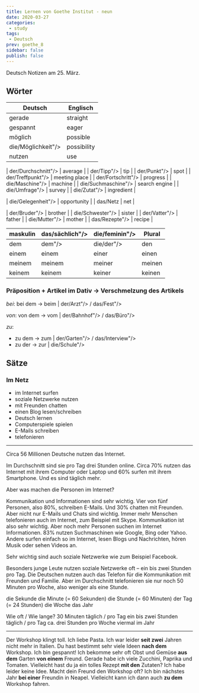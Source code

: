 ```yaml
---
title: Lernen von Goethe Institut - neun
date: 2020-03-27
categories:
 - study
tags:
 - Deutsch
prev: goethe_8
sidebar: false
publish: false
---
```


Deutsch Notizen am 25. März.

<!-- more -->

## Wörter

| Deutsch | Englisch |
| ------- | -------- |
| gerade | straight |
| gespannt | eager |
| möglich | possible |
| die/Möglichkeit"/> | possibility |
| nutzen | use |

| der/Durchschnitt"/> | average |
| der/Tipp"/> | tip |
| der/Punkt"/> | spot |
| der/Treffpunkt"/> | meeting place |
| der/Fortschritt"/> | progress |
| die/Maschine"/> | machine |
| die/Suchmaschine"/> | search engine |
| die/Umfrage"/> | survey |
| die/Zutat"/> | ingredient |

| die/Gelegenheit"/> | opportunity |
| das/Netz | net |

| der/Bruder"/> | brother |
| die/Schwester"/> | sister |
| der/Vatter"/> | father |
| die/Mutter"/> | mother |
| das/Rezepte"/> | recipe |

| maskulin | das/sächlich"/> | die/feminin"/> | Plural |
| --- | --- | --- | --- |
| dem | dem"/> | die/der"/> | den |
| einem | einem | einer | einen |
| meinem | meinem | meiner | meinen |
| keinem | keinem | keiner | keinen |

### Präposition + Artikel im Dativ $\rightarrow$ Verschmelzung des Artikels

*bei*: bei dem $\rightarrow$ beim | der/Arzt"/> / das/Fest"/>

*von*: von dem $\rightarrow$ vom | der/Bahnhof"/> / das/Büro"/>

*zu*:

- zu dem $\rightarrow$ zum | der/Garten"/> / das/Interview"/>
- zu der $\rightarrow$ zur | die/Schule"/>

## Sätze

### Im Netz

- im Internet surfen
- soziale Netzwerke nutzen
- mit Freunden chatten
- einen Blog lesen/schreiben
- Deutsch lernen
- Computerspiele spielen
- E-Mails schreiben
- telefonieren

---

Circa 56 Millionen Deutsche nutzen das Internet.

Im Durchschnitt sind sie pro Tag drei Stunden online. Circa 70% nutzen das Internet mit ihrem Computer oder Laptop und 60% surfen mit ihrem Smartphone. Und es sind täglich mehr.

Aber was machen die Personen im Internet?

Kommunikation und Informationen sind sehr wichtig. Vier von fünf Personen, also 80%, schreiben E-Mails. Und 30% chatten mit Freunden. Aber nicht nur E-Mails und Chats sind wichtig. Immer mehr Menschen telefonieren auch im Internet, zum Beispiel mit Skype. Kommunikation ist also sehr wichtig. Aber noch mehr Personen suchen im Internet Informationen. 83% nutzen Suchmaschinen wie Google, Bing oder Yahoo. Andere surfen einfach so im Internet, lesen Blogs und Nachrichten, hören Musik oder sehen Videos an.

Sehr wichtig sind auch soziale Netzwerke wie zum Beispiel Facebook.

Besonders junge Leute nutzen soziale Netzwerke oft – ein bis zwei Stunden pro Tag. Die Deutschen nutzen auch das Telefon für die Kommunikation mit Freunden und Familie. Aber im Durchschnitt telefonieren sie nur noch 50 Minuten pro Woche, also weniger als eine Stunde.

die Sekunde
die Minute (= 60 Sekunden)
die Stunde (= 60 Minuten)
der Tag (= 24 Stunden)
die Woche
das Jahr

Wie oft / Wie lange?
30 Minuten täglich / pro Tag
ein bis zwei Stunden täglich / pro Tag
ca. drei Stunden pro Woche
viermal im Jahr

---

Der Workshop klingt toll. Ich liebe Pasta. Ich war leider **seit zwei** Jahren nicht mehr in Italien. Du hast bestimmt sehr viele Ideen **nach dem** Workshop. Ich bin gespannt! Ich bekomme sehr oft Obst und Gemüse **aus dem** Garten **von einem** Freund. Gerade habe ich viele Zucchini, Paprika und Tomaten. Vielleicht hast du ja ein tolles Rezept **mit den** Zutaten? Ich habe leider keine Idee. Macht dein Freund den Workshop oft? Ich bin nächstes Jahr **bei einer** Freundin in Neapel. Vielleicht kann ich dann auch **zu dem** Workshop fahren.

